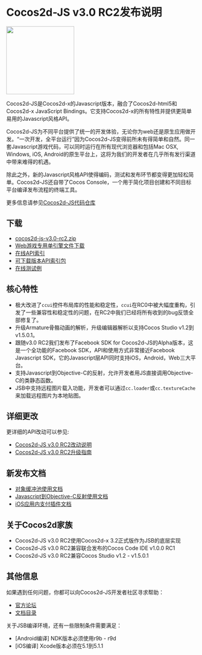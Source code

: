 # Cocos2d-JS v3.0 RC2发布说明

<img src="http://www.cocos2d-x.org/attachments/download/1508" height=180> 


Cocos2d-JS是Cocos2d-x的Javascript版本，融合了Cocos2d-html5和Cocos2d-x JavaScript Bindings。它支持Cocos2d-x的所有特性并提供更简单易用的Javascript风格API。

Cocos2d-JS为不同平台提供了统一的开发体验，无论你为web还是原生应用做开发。“一次开发，全平台运行”因为Cocos2d-JS变得前所未有得简单和自然。同一套Javascript游戏代码，可以同时运行在所有现代浏览器和包括Mac OSX, Windows, iOS, Android的原生平台上，这将为我们的开发者在几乎所有发行渠道中带来难得的机遇。

除此之外，新的Javascript风格API使得编码，测试和发布环节都变得更加轻松简单。Cocos2d-JS还自带了Cocos Console，一个用于简化项目创建和不同目标平台编译发布流程的终端工具。

更多信息请参见[Cocos2d-JS代码仓库](https://github.com/cocos2d/cocos2d-js)

## 下载

- [cocos2d-js-v3.0-rc2.zip](http://www.cocos2d-x.org/filedown/cocos2d-js-v3.0-rc2.zip)
- [Web游戏专用单引擎文件下载](http://cocos2d-x.org/filecenter/jsbuilder/)
- [在线API索引](http://www.cocos2d-x.org/reference/html5-js/V3.0rc2/index.html)
- [可下载版本API索引包](http://www.cocos2d-x.org/filedown/Cocos2d-JS-v3rc2-API.zip)
- [在线测试例](http://cocos2d-x.org/js-tests/)

## 核心特性

* 极大改进了`ccui`控件布局库的性能和稳定性，`ccui`在RC0中被大幅度重构，引发了一些兼容性和稳定性的问题，在RC2中我们已经将所有收到的bug反馈全部修复了。
* 升级Armature骨骼动画的解析，升级编辑器解析以支持Cocos Studio v1.2到v1.5.0.1。
* 跟随v3.0 RC2我们发布了Facebook SDK for Cocos2d-JS的Alpha版本，这是一个全功能的Facebook SDK，API和使用方式非常接近Facebook Javascript SDK，它的Javascript层API同时支持iOS，Android，Web三大平台。
* 支持Javascript到Objective-C的反射，允许开发者用JS直接调用Objective-C的类静态函数。
* JSB中支持远程图片载入功能，开发者可以通过`cc.loader`或`cc.textureCache`来加载远程图片为本地贴图。

## 详细更改

更详细的API改动可以参见:

- [Cocos2d-JS v3.0 RC2改动说明](http://www.cocos2d-x.org/docs/manual/framework/html5/release-notes/v3.0rc2/changelog/en)
- [Cocos2d-JS v3.0 RC2升级指南](http://www.cocos2d-x.org/docs/manual/framework/html5/release-notes/v3.0rc0/upgrade-guide/zh)

## 新发布文档

- [对象缓冲池使用文档](http://www.cocos2d-x.org/docs/manual/framework/html5/v3/cc-pool/en)
- [Javascript到Objective-C反射使用文档](http://www.cocos2d-x.org/docs/manual/framework/html5/v3/reflection-oc/en)
- [iOS应用内支付插件文档](http://www.cocos2d-x.org/docs/manual/framework/html5/jsb/plugin-x/ios-iap/en)

## 关于Cocos2d家族

- Cocos2d-JS v3.0 RC2使用Cocos2d-x 3.2正式版作为JSB的底层实现
- Cocos2d-JS v3.0 RC2兼容联合发布的Cocos Code IDE v1.0.0 RC1
- Cocos2d-JS v3.0 RC2兼容Cocos Studio v1.2 - v1.5.0.1

## 其他信息

如果遇到任何问题，你都可以向Cocos2d-JS开发者社区寻求帮助： 

- [官方论坛](http://discuss.cocos2d-x.org/category/cocos2d-x/javascript)
- [文档目录](http://cocos2d-x.org/docs/manual/framework/html5/zh)

关于JSB编译环境，还有一些限制条件需要满足：

- [Android编译] NDK版本必须使用r9b - r9d
- [iOS编译] Xcode版本必须在5.1到5.1.1